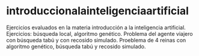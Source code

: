 # introduccionalainteligenciaartificial
Ejercicios evaluados en la materia introducción a la inteligencia artificial. Ejercicios: búsqueda local, algoritmo genético. Problema del agente viajero con búsqueda tabú y con recosido simulado. Proeblema de 4 reinas con algoritmo genético, búsqueda tabú y recosido simulado.
